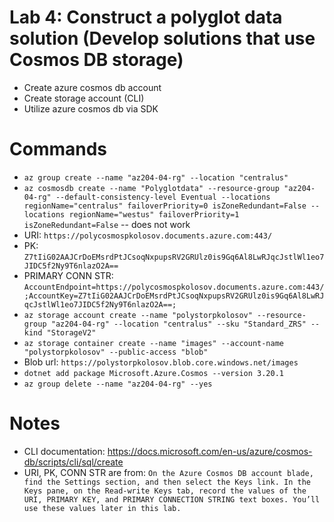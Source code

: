 # Lab 4: Construct a polyglot data solution (Develop solutions that use Cosmos DB storage)
- Create azure cosmos db account
- Create storage account (CLI)
- Utilize azure cosmos db via SDK

# Commands

- `az group create --name "az204-04-rg" --location "centralus"`
- `az cosmosdb create --name "Polyglotdata" --resource-group "az204-04-rg" --default-consistency-level Eventual --locations regionName="centralus" failoverPriority=0 isZoneRedundant=False --locations regionName="westus" failoverPriority=1 isZoneRedundant=False` -- does not work
- URI: `https://polycosmospkolosov.documents.azure.com:443/`
- PK: `Z7tIiG02AAJCrDoEMsrdPtJCsoqNxpupsRV2GRUlz0is9Gq6Al8LwRJqcJstlWl1eo7JIDC5f2Ny9T6nlazO2A==`
- PRIMARY CONN STR: `AccountEndpoint=https://polycosmospkolosov.documents.azure.com:443/;AccountKey=Z7tIiG02AAJCrDoEMsrdPtJCsoqNxpupsRV2GRUlz0is9Gq6Al8LwRJqcJstlWl1eo7JIDC5f2Ny9T6nlazO2A==;`
- `az storage account create --name "polystorpkolosov" --resource-group "az204-04-rg" --location "centralus" --sku "Standard_ZRS" --kind "StorageV2"`
- `az storage container create --name "images" --account-name "polystorpkolosov" --public-access "blob"`
- Blob url: `https://polystorpkolosov.blob.core.windows.net/images`
- `dotnet add package Microsoft.Azure.Cosmos --version 3.20.1`
- `az group delete --name "az204-04-rg" --yes`

# Notes

- CLI documentation: https://docs.microsoft.com/en-us/azure/cosmos-db/scripts/cli/sql/create
- URI, PK, CONN STR are from: `On the Azure Cosmos DB account blade, find the Settings section, and then select the Keys link. In the Keys pane, on the Read-write Keys tab, record the values of the URI, PRIMARY KEY, and PRIMARY CONNECTION STRING text boxes. You’ll use these values later in this lab.`